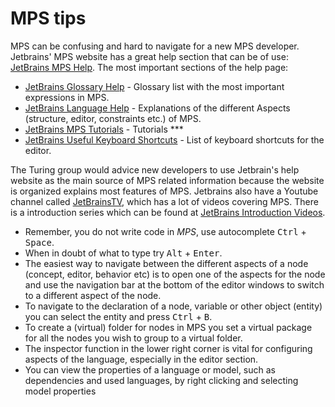 # MPS tips
MPS can be confusing and hard to navigate for a new MPS developer. Jetbrains' MPS website has a great help section that can be of use: [JetBrains MPS Help](https://www.jetbrains.com/help/mps).
The most important sections of the help page:
- [JetBrains Glossary Help](https://www.jetbrains.com/help/mps/glossary.html) - Glossary list with the most important expressions in MPS.
- [JetBrains Language Help](https://www.jetbrains.com/help/mps/language-definition.html) - Explanations of the different Aspects (structure, editor, constraints etc.) of MPS.
- [JetBrains MPS Tutorials](https://www.jetbrains.com/help/mps/mps-tutorials.html) - Tutorials ***
- [JetBrains Useful Keyboard Shortcuts](https://www.jetbrains.com/help/mps/commanding-the-editor.html#most_useful_keyshortcuts) - List of keyboard shortcuts for the editor.

The Turing group would advice new developers to use Jetbrain's help website as the main source of MPS related information because the website is organized explains most features of MPS.
Jetbrains also have a Youtube channel called [JetBrainsTV](https://www.youtube.com/user/JetBrainsTV), which has a lot of videos covering MPS. There is a introduction series which can be found at [JetBrains Introduction Videos](https://www.youtube.com/watch?v=5dldSNaibrA&list=PLQ176FUIyIUY9rAcAH6MNOxJqGfau0Jb1).

- Remember, you do not write code in *MPS*, use autocomplete <kbd>Ctrl</kbd> + <kbd>Space</kbd>.
- When in doubt of what to type try <kbd>Alt</kbd> + <kbd>Enter</kbd>.
- The easiest way to navigate between the different aspects of a node (concept, editor, behavior etc) is to open one of the aspects for the node and use the navigation bar at the bottom of the editor windows to switch to a different aspect of the node.
- To navigate to the declaration of a node, variable or other object (entity) you can select the entity and press <kbd>Ctrl</kbd> + <kbd>B</kbd>.
- To create a (virtual) folder for nodes in MPS you set a virtual package for all the nodes you wish to group to a virtual folder.
- The inspector function in the lower right corner is vital for configuring aspects of the language, especially in the editor section.
- You can view the properties of a language or model, such as dependencies and used languages, by right clicking and selecting model properties